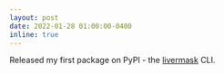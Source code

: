 ```yaml
---
layout: post
date: 2022-01-28 01:00:00-0400
inline: true
---
```


Released my first package on PyPI - the [livermask](https://pypi.org/project/livermask/) CLI.